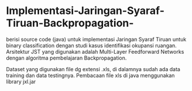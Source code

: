 # Implementasi-Jaringan-Syaraf-Tiruan-Backpropagation-
berisi source code (java) untuk implementasi Jaringan Syaraf Tiruan untuk binary classification dengan studi kasus identifikasi okupansi ruangan. Arsitektur JST yang digunakan adalah Multi-Layer Feedforward Networks dengan algoritma pembelajaran Backpropagation. 

Dataset yang digunakan file dg extensi .xls, di dalamnya sudah ada data training dan data testingnya.
Pembacaan file xls di java menggunakan library jxl.jar
